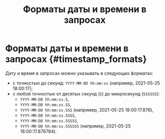﻿---
layout: default
title: Форматы даты и времени в запросах
nav_order: 6
parent: Справочная информация
has_children: false
has_toc: false
---

# Форматы даты и времени в запросах {#timestamp_formats}

Дату и время в запросах можно указывать в следующих форматах:
* с точностью до секунд: `YYYY-MM-DD hh:mm:ss` (например, 2021-05-25 18:00:17);
* с любой точностью от десятых секунд (`S`) до микросекунд (`SSSSSS`):
    * `YYYY-MM-DD hh:mm:ss.S`,
    * `YYYY-MM-DD hh:mm:ss.SS`,
    * `YYYY-MM-DD hh:mm:ss.SSS` (например, 2021-05-25 18:00:17.876),
    * `YYYY-MM-DD hh:mm:ss.SSSS`,
    * `YYYY-MM-DD hh:mm:ss.SSSSS`,
    * `YYYY-MM-DD hh:mm:ss.SSSSSS` (например, 2021-05-25 18:00:17.876784).